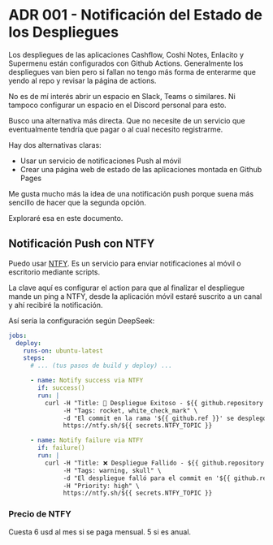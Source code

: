 # ADR 001 - Notificación del Estado de los Despliegues

Los despliegues de las aplicaciones Cashflow, Coshi Notes, Enlacito y Supermenu están configurados con Github Actions. Generalmente los despliegues van bien pero si fallan no tengo más forma de enterarme que yendo al repo y revisar la página de actions.

No es de mí interés abrir un espacio en Slack, Teams o similares. Ni tampoco configurar un espacio en el Discord personal para esto.

Busco una alternativa más directa. Que no necesite de un servicio que eventualmente tendría que pagar o al cual necesito registrarme.

Hay dos alternativas claras:

- Usar un servicio de notificaciones Push al móvil
- Crear una página web de estado de las aplicaciones montada en Github Pages

Me gusta mucho más la idea de una notificación push porque suena más sencillo de hacer que la segunda opción.

Exploraré esa en este documento.

## Notificación Push con NTFY

Puedo usar [NTFY](https://ntfy.sh/). Es un servicio para enviar notificaciones al móvil o escritorio mediante scripts.

La clave aquí es configurar el action para que al finalizar el despliegue mande un ping a NTFY, desde la aplicación móvil estaré suscrito a un canal y ahí recibiré la notificación.

Así sería la configuración según DeepSeek:
```yaml
jobs:
  deploy:
    runs-on: ubuntu-latest
    steps:
      # ... (tus pasos de build y deploy) ...

      - name: Notify success via NTFY
        if: success()
        run: |
          curl -H "Title: 🚀 Despliegue Exitoso - ${{ github.repository }}" \
               -H "Tags: rocket, white_check_mark" \
               -d "El commit en la rama '${{ github.ref }}' se desplegó correctamente. Ver workflow: ${{ github.server_url }}/${{ github.repository }}/actions/runs/${{ github.run_id }}" \
               https://ntfy.sh/${{ secrets.NTFY_TOPIC }}

      - name: Notify failure via NTFY
        if: failure()
        run: |
          curl -H "Title: ❌ Despliegue Fallido - ${{ github.repository }}" \
               -H "Tags: warning, skull" \
               -d "El despliegue falló para el commit en '${{ github.ref }}'. Ver logs: ${{ github.server_url }}/${{ github.repository }}/actions/runs/${{ github.run_id }}" \
               -H "Priority: high" \
               https://ntfy.sh/${{ secrets.NTFY_TOPIC }}
```

### Precio de NTFY

Cuesta 6 usd al mes si se paga mensual. 5 si es anual.
